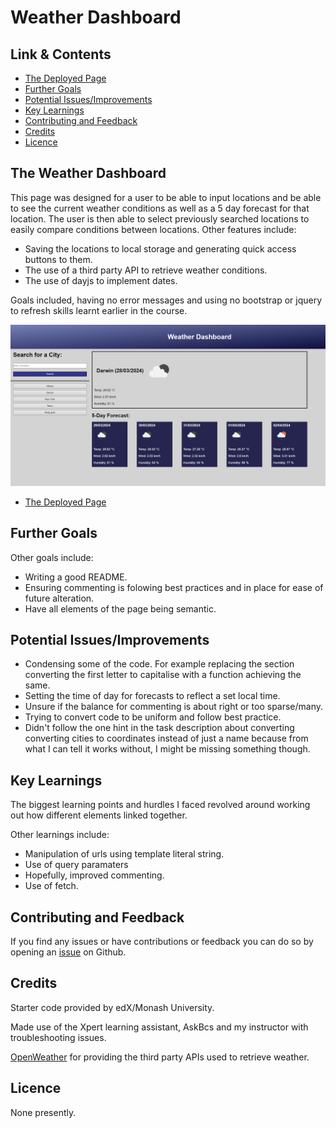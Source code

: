 # Weather Dashboard

## Link & Contents
- [The Deployed Page](https://jiske-n.github.io/weather-dashboard/)
- [Further Goals](#further-goals)
- [Potential Issues/Improvements](#potential-issuesimprovements)
- [Key Learnings](#key-learnings)
- [Contributing and Feedback](#contributing-and-feedback)
- [Credits](#credits)
- [Licence](#licence)

## The Weather Dashboard

This page was designed for a user to be able to input locations and be able to see the current weather conditions as well as a 5 day forecast for that location. The user is then able to select previously searched locations to easily compare conditions between locations. Other features include:
- Saving the locations to local storage and generating quick access buttons to them.
- The use of a third party API to retrieve weather conditions.
- The use of dayjs to implement dates.

Goals included, having no error messages and using no bootstrap or jquery to refresh skills learnt earlier in the course.

![Picture of the Weather Dashboard](./assets/images/weather-dashboard-screenshot.png)
- [The Deployed Page](https://jiske-n.github.io/weather-dashboard/)

## Further Goals

Other goals include:
- Writing a good README.
- Ensuring commenting is folowing best practices and in place for ease of future alteration.
- Have all elements of the page being semantic.

## Potential Issues/Improvements

- Condensing some of the code. For example replacing the section converting the first letter to capitalise with a function achieving the same.
- Setting the time of day for forecasts to reflect a set local time.
- Unsure if the balance for commenting is about right or too sparse/many.
- Trying to convert code to be uniform and follow best practice.
- Didn't follow the one hint in the task description about converting converting cities to coordinates instead of just a name because from what I can tell it works without, I might be missing something though.

## Key Learnings

The biggest learning points and hurdles I faced revolved around working out how different elements linked together.

Other learnings include:
- Manipulation of urls using template literal string.
- Use of query paramaters
- Hopefully, improved commenting.
- Use of fetch.

## Contributing and Feedback

If you find any issues or have contributions or feedback you can do so by opening an [issue](https://github.com/Jiske-N/weather-dashboard/issues) on Github.

## Credits

Starter code provided by edX/Monash University.

Made use of the Xpert learning assistant, AskBcs and my instructor with troubleshooting issues.

[OpenWeather](https://openweathermap.org) for providing the third party APIs used to retrieve weather.

## Licence

None presently. 
